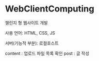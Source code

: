 # WebClientComputing

챌린지 형 웹사이트 개발

사용 언어: HTML, CSS, JS

서버(기능적 부분): 로컬호스트

content : 업로드 파일 목록 확인
post : 글 작성
